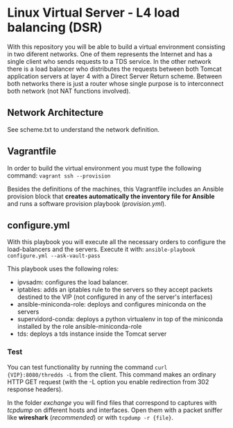 # Linux Virtual Server - L4 load balancing (DSR) #

With this repository you will be able to build a virtual environment consisting in two diferent networks. One of them represents the Internet and has a single client who sends requests to a TDS service. In the other network there is a load balancer who distributes the requests between both Tomcat application servers at layer 4 with a Direct Server Return scheme. Between both networks there is just a router whose single purpose is to interconnect both network (not NAT functions involved).


## Network Architecture ##

See scheme.txt to understand the network definition.

## Vagrantfile ##
In order to build the virtual environment you must type the following command:
`vagrant ssh --provision`

Besides the definitions of the machines, this Vagrantfile includes an Ansible provision block that **creates automatically the inventory file for Ansible** and runs a software provision playbook (*provision.yml*).


## configure.yml ##

With this playbook you will execute all the necessary orders to configure the load-balancers and the servers. Execute it with:
`ansible-playbook configure.yml --ask-vault-pass`

This playbook uses the following roles:
* ipvsadm: configures the load balancer.
* iptables: adds an iptables rule to the servers so they accept packets destined to the VIP (not configured in any of the server's interfaces)
* ansible-miniconda-role: deploys and configures miniconda on the servers
* supervidord-conda: deploys a python virtualenv in top of the miniconda installed by the role ansible-miniconda-role
* tds: deploys a tds instance inside the Tomcat server

### Test ###
You can test functionality by running the command `curl {VIP}:8080/thredds -L` from the client. This command makes an ordinary HTTP GET request (with the -L option you enable redirection from 302 response headers).

In the folder *exchange* you will find files that correspond to captures with *tcpdump* on different hosts and interfaces. Open them with a packet sniffer like **wireshark** (*recommended*)  or with `tcpdump -r {file}`.



